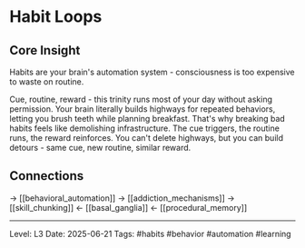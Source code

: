 # Habit Loops

## Core Insight
Habits are your brain's automation system - consciousness is too expensive to waste on routine.

Cue, routine, reward - this trinity runs most of your day without asking permission. Your brain literally builds highways for repeated behaviors, letting you brush teeth while planning breakfast. That's why breaking bad habits feels like demolishing infrastructure. The cue triggers, the routine runs, the reward reinforces. You can't delete highways, but you can build detours - same cue, new routine, similar reward.

## Connections
→ [[behavioral_automation]]
→ [[addiction_mechanisms]]
→ [[skill_chunking]]
← [[basal_ganglia]]
← [[procedural_memory]]

---
Level: L3
Date: 2025-06-21
Tags: #habits #behavior #automation #learning